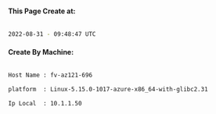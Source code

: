 
   
#### This Page Create at:

```bash

2022-08-31 - 09:48:47 UTC

```

#### Create By Machine:

```bash

Host Name : fv-az121-696

platform  : Linux-5.15.0-1017-azure-x86_64-with-glibc2.31

Ip Local  : 10.1.1.50

```

